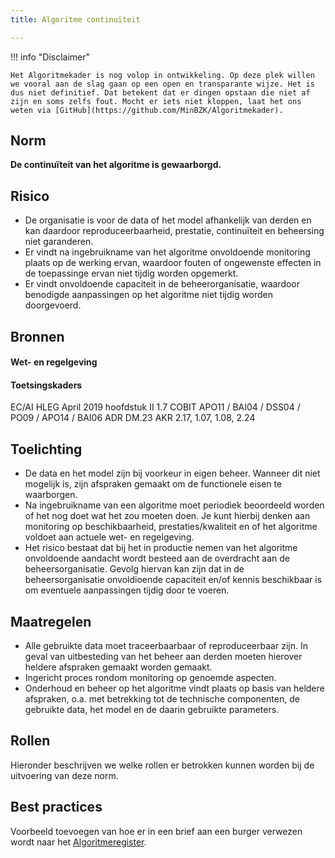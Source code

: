 ```yaml
---
title: Algoritme continuïteit

---
```


!!! info "Disclaimer"

    Het Algoritmekader is nog volop in ontwikkeling. Op deze plek willen we vooral aan de slag gaan op een open en transparante wijze. Het is dus niet definitief. Dat betekent dat er dingen opstaan die niet af zijn en soms zelfs fout. Mocht er iets niet kloppen, laat het ons weten via [GitHub](https://github.com/MinBZK/Algoritmekader).


## Norm
**De continuïteit van het algoritme is gewaarborgd.**

## Risico
- De organisatie is voor de data of het model afhankelijk van derden en kan daardoor reproduceerbaarheid, prestatie, continuïteit en beheersing niet garanderen.
- Er vindt na ingebruikname van het algoritme onvoldoende monitoring plaats op de werking ervan, waardoor fouten of ongewenste effecten in de toepassinge ervan niet tijdig worden opgemerkt.
- Er vindt onvoldoende capaciteit in de beheerorganisatie, waardoor benodigde aanpassingen op het algoritme niet tijdig worden doorgevoerd.

## Bronnen

#### Wet- en regelgeving


#### Toetsingskaders
EC/AI HLEG April 2019 hoofdstuk II 1.7
COBIT APO11 / BAI04 / DSS04 / PO09 / APO14 / BAI06
ADR DM.23
AKR 2.17, 1.07, 1.08, 2.24

## Toelichting
- De data en het model zijn bij voorkeur in eigen beheer. Wanneer dit niet mogelijk is, zijn afspraken gemaakt om de functionele eisen te waarborgen.
- Na ingebruikname van een algoritme moet periodiek beoordeeld worden of het nog doet wat het zou moeten doen.  Je kunt hierbij denken aan monitoring op beschikbaarheid, prestaties/kwaliteit en of het algoritme voldoet aan actuele wet- en regelgeving.
- Het risico bestaat dat bij het in productie nemen van het algoritme onvoldoende aandacht wordt besteed aan de overdracht aan de beheersorganisatie. Gevolg hiervan kan zijn dat in de beheersorganisatie onvoldioende capaciteit en/of kennis beschikbaar is om eventuele aanpassingen tijdig door te voeren. 

## Maatregelen
- Alle gebruikte data moet traceerbaarbaar of reproduceerbaar zijn. In geval van uitbesteding van het beheer aan derden moeten hierover heldere afspraken gemaakt worden gemaakt. 
- Ingericht proces rondom monitoring op genoemde aspecten.
- Onderhoud en beheer op het algoritme vindt plaats op basis van heldere afspraken, o.a. met betrekking tot de technische componenten, de gebruikte data, het model en de daarin gebruikte parameters.


## Rollen
Hieronder beschrijven we welke rollen er betrokken kunnen worden bij de uitvoering van deze norm. 




## Best practices
Voorbeeld toevoegen van hoe er in een brief aan een burger verwezen wordt naar het [Algoritmeregister](https://algoritmes.overheid.nl/nl). 



